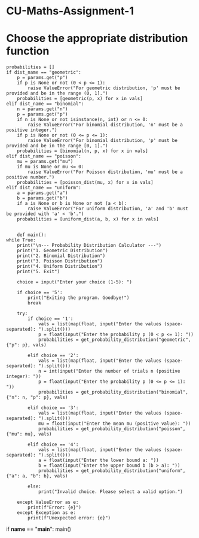 # CU-Maths-Assignment-1
# Choose the appropriate distribution function
    probabilities = []
    if dist_name == "geometric":
        p = params.get("p")
        if p is None or not (0 < p <= 1):
            raise ValueError("For geometric distribution, 'p' must be provided and be in the range (0, 1].")
        probabilities = [geometric(p, x) for x in vals]
    elif dist_name == "binomial":
        n = params.get("n")
        p = params.get("p")
        if n is None or not isinstance(n, int) or n <= 0:
            raise ValueError("For binomial distribution, 'n' must be a positive integer.")
        if p is None or not (0 <= p <= 1):
            raise ValueError("For binomial distribution, 'p' must be provided and be in the range [0, 1].")
        probabilities = [binomial(n, p, x) for x in vals]
    elif dist_name == "poisson":
        mu = params.get("mu")
        if mu is None or mu <= 0:
            raise ValueError("For Poisson distribution, 'mu' must be a positive number.")
        probabilities = [poisson_dist(mu, x) for x in vals]
    elif dist_name == "uniform":
        a = params.get("a")
        b = params.get("b")
        if a is None or b is None or not (a < b):
            raise ValueError("For uniform distribution, 'a' and 'b' must be provided with 'a' < 'b'.")
        probabilities = [uniform_dist(a, b, x) for x in vals]


        def main():
    while True:
        print("\n--- Probability Distribution Calculator ---")
        print("1. Geometric Distribution")
        print("2. Binomial Distribution")
        print("3. Poisson Distribution")
        print("4. Uniform Distribution")
        print("5. Exit")

        choice = input("Enter your choice (1-5): ")

        if choice == '5':
            print("Exiting the program. Goodbye!")
            break

        try:
            if choice == '1':
                vals = list(map(float, input("Enter the values (space-separated): ").split()))
                p = float(input("Enter the probability p (0 < p <= 1): "))
                probabilities = get_probability_distribution("geometric", {"p": p}, vals)

            elif choice == '2':
                vals = list(map(float, input("Enter the values (space-separated): ").split()))
                n = int(input("Enter the number of trials n (positive integer): "))
                p = float(input("Enter the probability p (0 <= p <= 1): "))
                probabilities = get_probability_distribution("binomial", {"n": n, "p": p}, vals)

            elif choice == '3':
                vals = list(map(float, input("Enter the values (space-separated): ").split()))
                mu = float(input("Enter the mean mu (positive value): "))
                probabilities = get_probability_distribution("poisson", {"mu": mu}, vals)

            elif choice == '4':
                vals = list(map(float, input("Enter the values (space-separated): ").split()))
                a = float(input("Enter the lower bound a: "))
                b = float(input("Enter the upper bound b (b > a): "))
                probabilities = get_probability_distribution("uniform", {"a": a, "b": b}, vals)
                
            else:
                print("Invalid choice. Please select a valid option.")

        except ValueError as e:
            print(f"Error: {e}")
        except Exception as e:
            print(f"Unexpected error: {e}")

if __name__ == "__main__":
    main()

